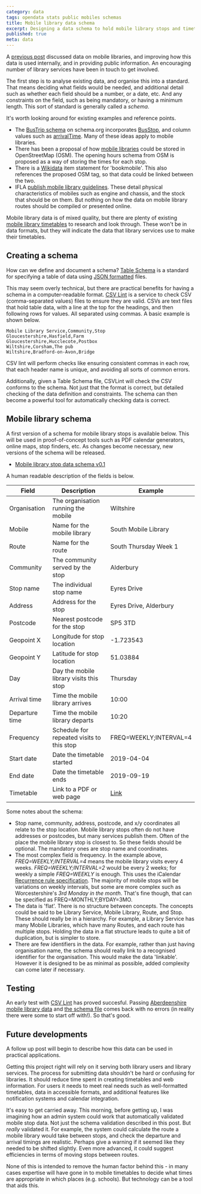 ```yaml
---
category: data 
tags: opendata stats public mobiles schemas
title: Mobile library data schema
excerpt: Designing a data schema to hold mobile library stops and timetables
published: true
meta: data
---
```


A [previous post](/mobile-library-data-project) discussed data on mobile libraries, and improving how this data is used internally, and in providing public information. An encouraging number of library services have been in touch to get involved.

The first step is to analyse existing data, and organise this into a standard. That means deciding what fields would be needed, and additional detail such as whether each field should be a number, or a date, etc. And any constraints on the field, such as being mandatory, or having a minimum length. This sort of standard is generally called a *schema*.

It's worth looking around for existing examples and reference points.

- The [BusTrip schema](https://schema.org/BusTrip) on schema.org incorporates [BusStop](https://schema.org/BusStop), and column values such as [arrivalTime](https://schema.org/arrivalTime). Many of these ideas apply to mobile libraries.
- There has been a proposal of how [mobile libraries](https://wiki.openstreetmap.org/wiki/Tag:amenity%3Dmobile_library) could be stored in OpenStreetMap (OSM). The opening hours schema from OSM is proposed as a way of storing the times for each stop.
- There is a [Wikidata](https://www.wikidata.org/wiki/Q720920) item statement for 'bookmobile'. This also references the proposed OSM tag, so that data could be linked between the two.
- IFLA [publish mobile library guidelines](https://www.ifla.org/files/assets/hq/publications/professional-report/123.pdf). These detail physical characteristics of mobiles such as engine and chassis, and the stock that should be on them. But nothing on how the data on mobile library routes should be compiled or presented online.

Mobile library data is of mixed quality, but there are plenty of existing [mobile library timetables](https://github.com/LibrariesHacked/mobiles-librarydata/blob/master/data/authorities.csv) to research and look through. These won't be in data formats, but they will indicate the data that library services use to make their timetables.

## Creating a schema

How can we define and document a schema? [Table Schema](https://frictionlessdata.io/specs/table-schema/) is a standard for specifying a table of data using [JSON formatted](https://en.wikipedia.org/wiki/JSON) files.

This may seem overly technical, but there are practical benefits for having a schema in a computer-readable format. [CSV Lint](https://csvlint.io/) is a service to check CSV (comma-separated values) files to ensure they are valid. CSVs are text files that hold table data, with a line at the top for the headings, and then following rows for values. All separated using commas. A basic example is shown below.

```
Mobile Library Service,Community,Stop
Gloucestershire,Hasfield,Farm
Gloucestershire,Hucclecote,Postbox
Wiltshire,Corsham,The pub
Wiltshire,Bradford-on-Avon,Bridge
```

CSV lint will perform checks like ensuring consistent commas in each row, that each header name is unique, and avoiding all sorts of common errors. 

Additionally, given a Table Schema file, CSVLint will check the CSV conforms to the schema. Not just that the format is correct, but detailed checking of the data definition and constraints. The schema can then become a powerful tool for automatically checking data is correct.

## Mobile library schema

A first version of a schema for mobile library stops is available below. This will be used in proof-of-concept tools such as PDF calendar generators, online maps, stop finders, etc. As changes become necessary, new versions of the schema will be released.

* [Mobile library stop data schema v0.1](https://github.com/LibrariesHacked/mobiles-librarydata/blob/master/schema/mobile-library-stops.v0.1.json)

A human readable description of the fields is below.

| Field | Description | Example |
| ----- | ----------- | ------- |
| Organisation | The organisation running the mobile | Wiltshire |
| Mobile | Name for the mobile library | South Mobile Library |
| Route | Name for the route | South Thursday Week 1 |
| Community | The community served by the stop | Alderbury |
| Stop name | The individual stop name | Eyres Drive |
| Address | Address for the stop | Eyres Drive, Alderbury |
| Postcode | Nearest postcode for the stop | SP5 3TD |
| Geopoint X | Longitude for stop location | -1.723543 |
| Geopoint Y | Latitude for stop location | 51.03884 |
| Day | Day the mobile library visits this stop | Thursday |
| Arrival time | Time the mobile library arrives | 10:00 |
| Departure time | Time the mobile library departs | 10:20 |
| Frequency | Schedule for repeated visits to this stop | FREQ=WEEKLY;INTERVAL=4 |
| Start date | Date the timetable started | 2019-04-04 |
| End date | Date the timetable ends | 2019-09-19 |
| Timetable | Link to a PDF or web page | [Link](https://services.wiltshire.gov.uk/MobileLibrary/Library/Stop/209) |

Some notes about the schema:

* Stop name, community, address, postcode, and x/y coordinates all relate to the stop location. Mobile library stops often do not have addresses or postcodes, but many services publish them. Often of the place the mobile library stop is closest to. So these fields should be optional. The mandatory ones are stop name and coordinates.
* The most complex field is frequency. In the example above, *FREQ=WEEKLY;INTERVAL=4* means the mobile library visits every 4 weeks. *FREQ=WEEKLY;INTERVAL=2* would be every 2 weeks; for weekly a simple *FREQ=WEEKLY* is enough. This uses the iCalendar [Recurrence rule specification](https://icalendar.org/iCalendar-RFC-5545/3-8-5-3-recurrence-rule.html). The majority of mobile stops will be variations on weekly intervals, but some are more complex such as Worcestershire's *3rd Monday in the month*. That's fine though, that can be specified as FREQ=MONTHLY;BYDAY=3MO.
* The data is 'flat'. There is no structure between concepts. The concepts could be said to be Library Service, Mobile Library, Route, and Stop. These should really be in a hierarchy. For example, a Library Service has many Mobile Libraries, which have many Routes, and each route has multiple stops. Holding the data in a flat structure leads to quite a bit of duplication, but is simpler to store.
* There are few identifiers in the data. For example, rather than just having organisation name, the schema should really link to a recognised identifier for the organisation. This would make the data  'linkable'. However it is designed to be as minimal as possible, added complexity can come later if necessary.

## Testing

An early test with [CSV Lint](https://csvlint.io/) has proved succesful. Passing [Aberdeenshire mobile library data](https://github.com/LibrariesHacked/mobiles-librarydata/blob/master/data/aberdeenshire.csv) and [the schema file](https://github.com/LibrariesHacked/mobiles-librarydata/blob/master/schema/mobile-library-stops.v0.1.json) comes back with no errors (in reality there were some to start off with!). So that's good.

## Future developments

A follow up post will begin to describe how this data can be used in practical applications.

Getting this project right will rely on it serving both library users and library services. The process for submitting data shouldn't be hard or confusing for libraries. It should reduce time spent in creating timetables and web information. For users it needs to meet real needs such as well-formatted timetables, data in accessible formats, and additional features like notification systems and calendar integration.

It's easy to get carried away. This morning, before getting up, I was imagining how an admin system could work that automatically validated mobile stop data. Not just the schema validation described in this post. But *really* validated it. For example, the system could calculate the route a mobile library would take between stops, and check the departure and arrival timings are realistic. Perhaps give a warning if it seemed like they needed to be shifted slightly. Even more advanced, it could suggest efficiencies in terms of moving stops between routes.

None of this is intended to remove the human factor behind this - in many cases expertise will have gone in to mobile timetables to decide what times are appropriate in which places (e.g. schools). But technology can be a tool that aids this.